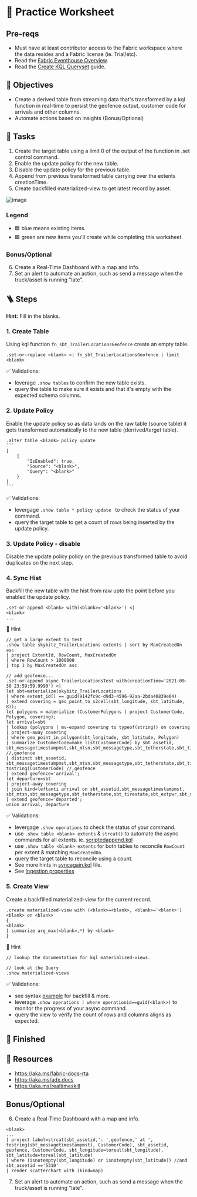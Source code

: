 # 🤿 Practice Worksheet 
## Pre-reqs
- Must have at least contributor access to the Fabric workspace where the data resides and a Fabric license (ie. Trial/etc). 
- Read the [Fabric Eventhouse Overview](https://learn.microsoft.com/fabric/real-time-intelligence/eventhouse).
- Read the [Create KQL Queryset](https://learn.microsoft.com/en-us/fabric/real-time-intelligence/create-query-set) guide.

## 🏅 Objectives
- Create a derived table from streaming data that's transformed by a kql function in real-time to persist the geofence output, customer code for arrivals and other columns.
- Automate actions based on insights (Bonus/Optional)

## 📃 Tasks
1. Create the target table using a limit 0 of the output of the function in .set control command. 
2. Enable the update policy for the new table.
3. Disable the update policy for the previous table.
4. Append from previous transformed table carrying over the extents creationTime.
5. Create backfilled materialized-view to get latest record by asset.

![image](https://github.com/user-attachments/assets/3f57f274-4184-4e42-9e9e-efe64b65edbc "Steps Diagram")

### Legend
- 🟦 blue means existing items.
- 🟩 green are new items you'll create while completing this worksheet.

### Bonus/Optional

6. Create a Real-Time Dashboard with a map and info.
7. Set an alert to automate an action, such as send a message when the truck/asset is running "late".

## 🪜 Steps 

**Hint:** Fill in the blanks.

### 1. Create Table
Using kql function `fn_sbt_TrailerLocationsGeofence` create an empty table.
```kql
.set-or-replace <blank> <| fn_sbt_TrailerLocationsGeofence | limit <blank>
```

✅ Validations:
- leverage `.show tables` to confirm the new table exists.
- query the table to make sure it exists and that it's empty with the expected schema columns.


### 2. Update Policy
Enable the update policy so as data lands on the raw table (source table) it gets transformed automatically to the new table (derrived/target table).
````kql
.alter table <blank> policy update
```
[
    {
        "IsEnabled": true,
        "Source": "<blank>",
        "Query": "<blank>"
    }
]
```
````

✅ Validations:
- levergage `.show table * policy update ` to check the status of your command.
- query the target table to get a count of rows being inserted by the update policy. 


### 3. Update Policy - disable
Disable the update policy policy on the previous transformed table to avoid duplicates on the next step. 


### 4. Sync Hist
Backfill the new table with the hist from raw upto the point before you enabled the update policy.
```kql
.set-or-append <blank> with(<blank>='<blank>') <|
<blank>
...
```

👀 Hint
```kql
// get a large extent to test
.show table skybitz_TrailerLocations extents | sort by MaxCreatedOn asc
| project ExtentId, RowCount, MaxCreatedOn
| where RowCount > 1000000
| top 1 by MaxCreatedOn asc

// add geofence...
.set-or-append async TrailerLocationsTest with(creationTime='2021-09-30 23:59:59.9990') <|
let sbt=materialize(skybitz_TrailerLocations
| where extent_id() == guid(9142fc9c-d9d3-4596-92aa-2bda40839e64)
| extend covering = geo_point_to_s2cell(sbt_longitude, sbt_latitude, 8));
let polygons = materialize (CustomerPolygons | project CustomerCode, Polygon, covering);
let arrival=sbt
| lookup (polygons | mv-expand covering to typeof(string)) on covering
| project-away covering
| where geo_point_in_polygon(sbt_longitude, sbt_latitude, Polygon)
| summarize CustomerCode=make_list(CustomerCode) by sbt_assetid, sbt_messagetimestampmst,sbt_mtsn,sbt_messagetype,sbt_tetherstate,sbt_tirestate,sbt_extpwr,sbt_movementstate,sbt_cargostate,sbt_latitude,sbt_longitude,sbt_battery,sbt_quality,sbt_geoname,sbt_city,sbt_state,sbt_country,sbt_geotypename,sbt_idlestatus,sbt_idleduration,sbt_idlegap,sbt_skyfencestatus,sbt_speed,sbt_heading,sbt_transid,etl_timestampUTC,CurrentRow //,geofence
| distinct sbt_assetid, sbt_messagetimestampmst,sbt_mtsn,sbt_messagetype,sbt_tetherstate,sbt_tirestate,sbt_extpwr,sbt_movementstate,sbt_cargostate,sbt_latitude,sbt_longitude,sbt_battery,sbt_quality,sbt_geoname,sbt_city,sbt_state,sbt_country,sbt_geotypename,sbt_idlestatus,sbt_idleduration,sbt_idlegap,sbt_skyfencestatus,sbt_speed,sbt_heading,sbt_transid,etl_timestampUTC,CurrentRow, tostring(CustomerCode) //,geofence
| extend geofence='arrival';
let departure=sbt
| project-away covering
| join kind=leftanti arrival on sbt_assetid,sbt_messagetimestampmst, sbt_mtsn,sbt_messagetype,sbt_tetherstate,sbt_tirestate,sbt_extpwr,sbt_movementstate,sbt_cargostate,sbt_latitude,sbt_longitude,sbt_battery,sbt_quality,sbt_geoname,sbt_city,sbt_state,sbt_country,sbt_geotypename,sbt_idlestatus,sbt_idleduration,sbt_idlegap,sbt_skyfencestatus,sbt_speed,sbt_heading,sbt_transid,etl_timestampUTC,CurrentRow
| extend geofence='departed';
union arrival, departure
```

✅ Validations:
- levergage `.show operations` to check the status of your command.
- use `.show table <blank> extents` & `strcat()` to automate the async commands for all extents. ie. [scriptedappend.kql](kqlquerysets/skybitz/scriptedappend.kql)
- use `.show table <blank> extents` for both tables to reconcile `RowCount` per extent & matching `MaxCreatedOn`.
- query the target table to reconcile using a count.
- See more hints in [syncagain.kql](kqlquerysets/skybitz/syncagain.kql) file.
- See [Ingestion properties](https://learn.microsoft.com/kusto/ingestion-properties)

### 5. Create View
Create a backfilled materialized-view for the current record.
```kql
.create materialized-view with (<blank>=<blank>, <blank>='<blank>') <blank> on <blank>
{
<blank>
| summarize arg_max(<blank>,*) by <blank>
}
```

👀 Hint
```
// lookup the documentation for kql materialized-views. 

// look at the Query
.show materialized-views
```

✅ Validations:
- see syntax [example](https://github.com/hfleitas/mvt/blob/5cce0ed86feab91c1913b8e4a28432978e69cb1b/kqlquerysets/geofence/optimize.kql#L17) for backfill & more. 
- leverage `.show operations | where operationid==guid(<blank>)` to monitor the progress of your async command.
- query the view to verify the count of rows and columns aligns as expected.
  

## 🏁 Finished
## 📖 Resources
- https://aka.ms/fabric-docs-rta
- https://aka.ms/adx.docs
- https://aka.ms/realtimeskill

## Bonus/Optional
6. Create a Real-Time Dashboard with a map and info.
```kql
<blank>
...
| project label=strcat(sbt_assetid,': ',geofence,' at ', tostring(sbt_messagetimestampmst), CustomerCode), sbt_assetid, geofence, CustomerCode, sbt_longitude=toreal(sbt_longitude), sbt_latitude=toreal(sbt_latitude)
| where (isnotempty(sbt_longitude) or isnotempty(sbt_latitude)) //and sbt_assetid =='5310' 
| render scatterchart with (kind=map)
```

7. Set an alert to automate an action, such as send a message when the truck/asset is running "late".
